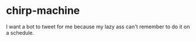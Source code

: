 # chirp-machine
I want a bot to tweet for me because my lazy ass can't remember to do it on a schedule.

